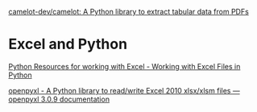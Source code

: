 [camelot-dev/camelot: A Python library to extract tabular data from PDFs](https://github.com/camelot-dev/camelot)

# Excel and Python
[Python Resources for working with Excel - Working with Excel Files in Python](http://www.python-excel.org/)

[openpyxl - A Python library to read/write Excel 2010 xlsx/xlsm files — openpyxl 3.0.9 documentation](https://openpyxl.readthedocs.io/en/stable/)